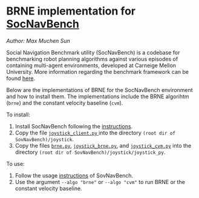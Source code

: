 # BRNE implementation for [SocNavBench](https://github.com/CMU-TBD/SocNavBench)

*Author: Max Muchen Sun*

Social Navigation Benchmark utility (SocNavBench) is a codebase for benchmarking robot planning algorithms against various episodes of containing multi-agent environments, developed at Carneige Mellon University. More information regarding the benchmark framework can be found [here](https://github.com/CMU-TBD/SocNavBench). 

Below are the implementations of BRNE for the SocNavBench environment and how to install them. The implementations include the BRNE algorihtm (`brne`) and the constant velocity baseline (`cvm`). 

To install: 

 1. Install SocNavBench following the [instructions](https://github.com/CMU-TBD/SocNavBench/blob/master/docs/install.md).
 2. Copy the file [`joystick_client.py` ](joystick_client.py) into the directory `(root dir of SovNavBench)/joystick`.
 3. Copy the files [`brne.py`](brne.py), [`joystick_brne.py`](joystick_brne.py), and [`joystick_cvm.py`](joystick_cvm.py) into the directory `(root dir of SovNavBench)/joystick/joystick_py`.

To use:

 1. Follow the usage [instructions](https://github.com/CMU-TBD/SocNavBench/blob/master/docs/usage.md) of SovNavBench.
 2. Use the argument `--algo "brne"` or `--algo "cvm"` to run BRNE or the constant velocity baseline. 
